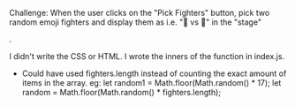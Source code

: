 Challenge:
  When the user clicks on the "Pick Fighters" button, pick two random 
  emoji fighters and display them as i.e. "🦀 vs 🐢" in the "stage" <div>.

  I didn't write the CSS or HTML. I wrote the inners of the function in index.js.
  * Could have used fighters.length instead of counting the exact amount of items in the array.
  eg:     let random1 = Math.floor(Math.random() * 17);
          let random = Math.floor(Math.random() * fighters.length);
